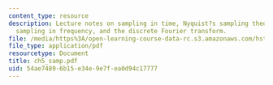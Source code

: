 ```yaml
---
content_type: resource
description: Lecture notes on sampling in time, Nyquist?s sampling theorem revisited,
  sampling in frequency, and the discrete Fourier transform.
file: /media/https%3A/open-learning-course-data-rc.s3.amazonaws.com/hst-582j-biomedical-signal-and-image-processing-spring-2007/54ae74896b15e34e9e7fea0d94c17777_ch5_samp.pdf
file_type: application/pdf
resourcetype: Document
title: ch5_samp.pdf
uid: 54ae7489-6b15-e34e-9e7f-ea0d94c17777
---
```

